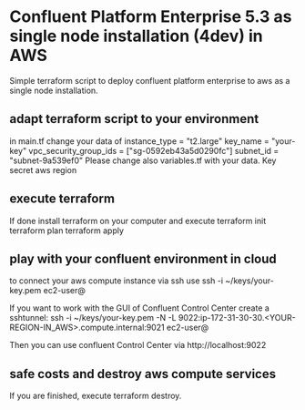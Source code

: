 # Confluent Platform Enterprise 5.3 as single node installation (4dev) in AWS
Simple terraform script to deploy confluent platform enterprise to aws as a single node installation.


## adapt terraform script to your environment
in main.tf change your data of
instance_type = "t2.large"
key_name      = "your-key"
vpc_security_group_ids = ["sg-0592eb43a5d0290fc"]
subnet_id = "subnet-9a539ef0"
Please change also variables.tf with your data.
Key
secret
aws region

## execute terraform
If done install terraform on your computer and execute
terraform init
terraform plan
terraform apply

## play with your confluent environment in cloud
to connect your aws compute instance via ssh use
ssh -i ~/keys/your-key.pem ec2-user@<PUBLIC IP of aws Instance>

If you want to work with the GUI of Confluent Control Center create a sshtunnel:
ssh -i ~/keys/your-key.pem -N -L 9022:ip-172-31-30-30.<YOUR-REGION-IN_AWS>.compute.internal:9021 ec2-user@<PUBLIC IP of aws Instance>
  
Then you can use confluent Control Center via http://localhost:9022

## safe costs and destroy aws compute services
If you are finished, execute
terraform destroy.

  

